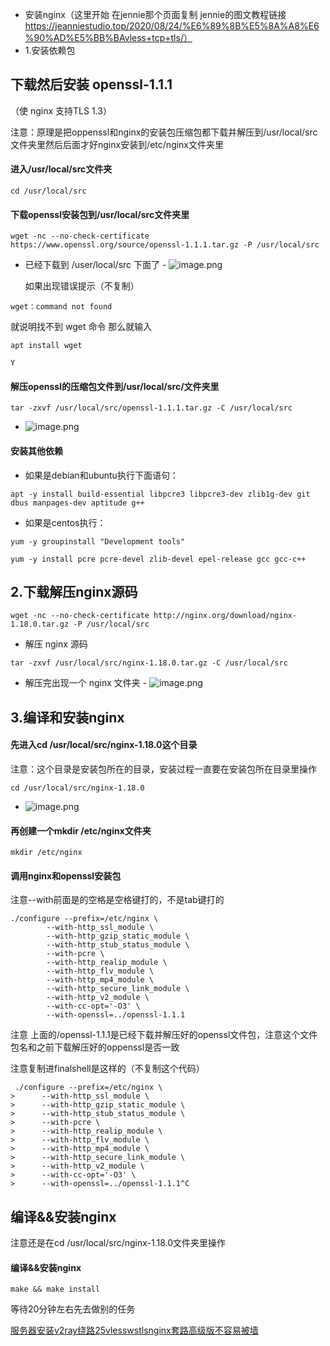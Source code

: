 
- 安装nginx（这里开始 在jennie那个页面复制 jennie的图文教程链接 https://jeanniestudio.top/2020/08/24/%E6%89%8B%E5%8A%A8%E6%90%AD%E5%BB%BAvless+tcp+tls/）
- 1.安装依赖包
## 下载然后安装 openssl-1.1.1
（使 nginx 支持TLS 1.3）

注意：原理是把oppenssl和nginx的安装包压缩包都下载并解压到/usr/local/src文件夹里然后后面才好nginx安装到/etc/nginx文件夹里

#### 进入/usr/local/src文件夹
```
cd /usr/local/src
```

#### 下载openssl安装包到/usr/local/src文件夹里
```
wget -nc --no-check-certificate https://www.openssl.org/source/openssl-1.1.1.tar.gz -P /usr/local/src
```


- 已经下载到 /user/local/src 下面了
	  - ![image.png](../assets/image_1630128978195_0.png)
	
	如果出现错误提示（不复制）
```
wget：command not found 
```

就说明找不到 wget 命令
那么就输入
```
apt install wget
```

```
Y
```

			
			
#### 解压openssl的压缩包文件到/usr/local/src/文件夹里

```
tar -zxvf /usr/local/src/openssl-1.1.1.tar.gz -C /usr/local/src
```
	
-  ![image.png](../assets/image_1630128993554_0.png)
		
#### 安装其他依赖
- 如果是debian和ubuntu执行下面语句：

```
apt -y install build-essential libpcre3 libpcre3-dev zlib1g-dev git dbus manpages-dev aptitude g++
```

- 如果是centos执行：
```
yum -y groupinstall "Development tools"

```


```
yum -y install pcre pcre-devel zlib-devel epel-release gcc gcc-c++

```



## 2.下载解压nginx源码
```
wget -nc --no-check-certificate http://nginx.org/download/nginx-1.18.0.tar.gz -P /usr/local/src
```


 - 解压 nginx 源码
```
tar -zxvf /usr/local/src/nginx-1.18.0.tar.gz -C /usr/local/src
```


  - 解压完出现一个 nginx 文件夹
		- ![image.png](../assets/image_1630129014194_0.png)
## 3.编译和安装nginx
#### 先进入cd /usr/local/src/nginx-1.18.0这个目录
注意：这个目录是安装包所在的目录，安装过程一直要在安装包所在目录里操作

```
cd /usr/local/src/nginx-1.18.0
```


	
   - ![image.png](../assets/image_1630129022297_0.png)
#### 再创建一个mkdir /etc/nginx文件夹
 ```
 mkdir /etc/nginx
 ```

#### 调用nginx和openssl安装包
注意--with前面是的空格是空格键打的，不是tab键打的
```
./configure --prefix=/etc/nginx \
        --with-http_ssl_module \
        --with-http_gzip_static_module \
        --with-http_stub_status_module \
        --with-pcre \
        --with-http_realip_module \
        --with-http_flv_module \
        --with-http_mp4_module \
        --with-http_secure_link_module \
        --with-http_v2_module \
        --with-cc-opt='-O3' \
        --with-openssl=../openssl-1.1.1
```
注意 上面的/openssl-1.1.1是已经下载并解压好的openssl文件包，注意这个文件包名和之前下载解压好的oppenssl是否一致


注意复制进finalshell是这样的（不复制这个代码）
```
 ./configure --prefix=/etc/nginx \
>      --with-http_ssl_module \
>      --with-http_gzip_static_module \
>      --with-http_stub_status_module \
>      --with-pcre \
>      --with-http_realip_module \
>      --with-http_flv_module \
>      --with-http_mp4_module \
>      --with-http_secure_link_module \
>      --with-http_v2_module \
>      --with-cc-opt='-O3' \
>      --with-openssl=../openssl-1.1.1^C

```


## 编译&&安装nginx

注意还是在cd /usr/local/src/nginx-1.18.0文件夹里操作
#### 编译&&安装nginx
```
make && make install
```
等待20分钟左右先去做别的任务

[服务器安装v2ray绕路25vlesswstlsnginx套路高级版不容易被墙](服务器安装v2ray绕路25vlesswstlsnginx套路高级版不容易被墙.md)